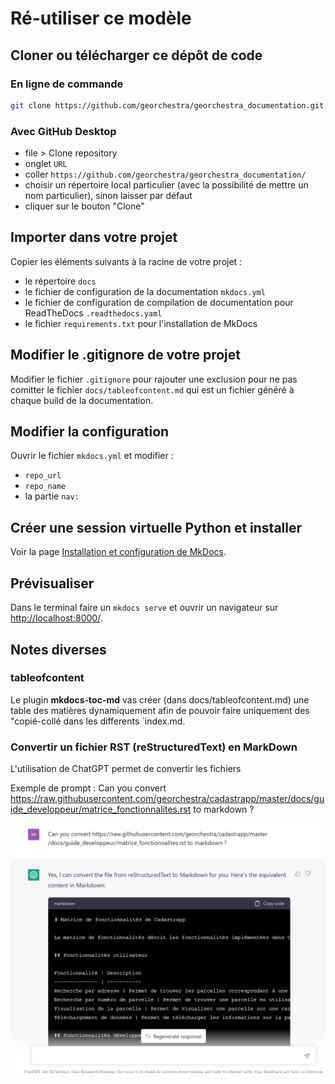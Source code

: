 # Ré-utiliser ce modèle

## Cloner ou télécharger ce dépôt de code

### En ligne de commande

```bash
git clone https://github.com/georchestra/georchestra_documentation.git
```

### Avec GitHub Desktop

- file > Clone repository
- onglet `URL`
- coller `https://github.com/georchestra/georchestra_documentation/`
- choisir un répertoire local particulier (avec la possibilité de mettre un nom particulier), sinon laisser par défaut
- cliquer sur le bouton "Clone"


## Importer dans votre projet

Copier les éléments suivants à la racine de votre projet :

- le répertoire `docs`
- le fichier de configuration de la documentation `mkdocs.yml`
- le fichier de configuration de compilation de documentation pour ReadTheDocs `.readthedocs.yaml`
- le fichier `requirements.txt` pour l'installation de MkDocs


## Modifier le .gitignore de votre projet

Modifier le fichier `.gitignore` pour rajouter une exclusion pour ne pas comitter le fichier `docs/tableofcontent.md` qui est un fichier généré à chaque build de la documentation.


## Modifier la configuration

Ouvrir le fichier `mkdocs.yml` et modifier :

- `repo_url`
- `repo_name`
- la partie `nav:`


## Créer une session virtuelle Python et installer

Voir la page [Installation et configuration de MkDocs](installer.md).


## Prévisualiser

Dans le terminal faire un  `mkdocs serve` et ouvrir un navigateur sur [http://localhost:8000/](http://localhost:8000/).




##  Notes diverses

### tableofcontent

Le plugin **mkdocs-toc-md** vas créer (dans docs/tableofcontent.md) une table des matières dynamiquement afin de pouvoir faire uniquement des "copié-collé dans les differents `index.md.


### Convertir un fichier RST (reStructuredText) en MarkDown

L'utilisation de ChatGPT permet de convertir les fichiers

Exemple de prompt :
Can you convert https://raw.githubusercontent.com/georchestra/cadastrapp/master/docs/guide_developpeur/matrice_fonctionnalites.rst to markdown ?

![image info](./images/prompt_chatgpt.PNG)
